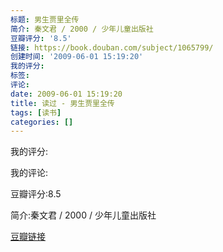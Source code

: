 ```yaml
---
标题: 男生贾里全传
简介: 秦文君 / 2000 / 少年儿童出版社
豆瓣评分: '8.5'
链接: https://book.douban.com/subject/1065799/
创建时间: '2009-06-01 15:19:20'
我的评分:
标签:
评论:
date: 2009-06-01 15:19:20
title: 读过 - 男生贾里全传
tags: [读书]
categories: []
---
```


我的评分:

我的评论:

豆瓣评分:8.5

简介:秦文君 / 2000 / 少年儿童出版社

[豆瓣链接](https://book.douban.com/subject/1065799/)

